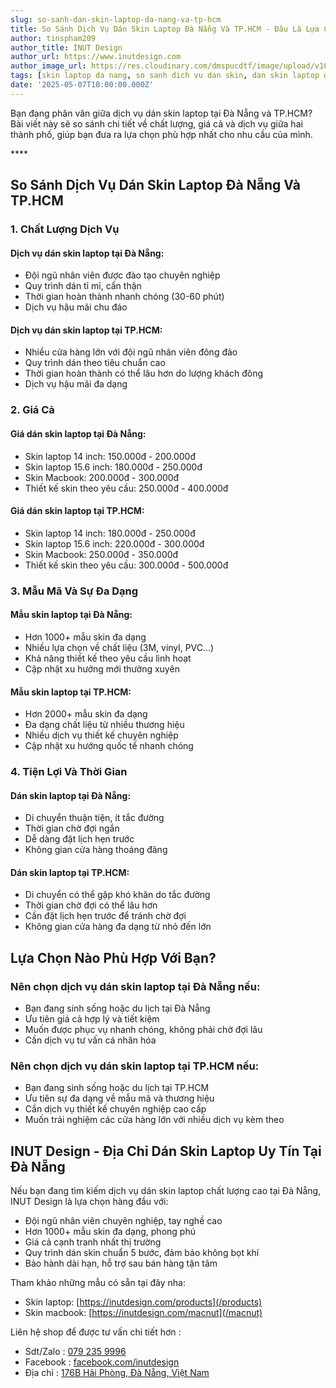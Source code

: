```yaml
---
slug: so-sanh-dan-skin-laptop-da-nang-va-tp-hcm
title: So Sánh Dịch Vụ Dán Skin Laptop Đà Nẵng Và TP.HCM - Đâu Là Lựa Chọn Tốt Nhất?
author: tinspham209
author_title: INUT Design
author_url: https://www.inutdesign.com
author_image_url: https://res.cloudinary.com/dmspucdtf/image/upload/v1663647671/inut/292635797_197003529328579_4330060878795101093_n_bjzhby.jpg
tags: [skin laptop da nang, so sanh dich vu dan skin, dan skin laptop da nang, skin laptop tp hcm]
date: '2025-05-07T10:00:00.000Z'
---
```


Bạn đang phân vân giữa dịch vụ dán skin laptop tại Đà Nẵng và TP.HCM? Bài viết này sẽ so sánh chi tiết về chất lượng, giá cả và dịch vụ giữa hai thành phố, giúp bạn đưa ra lựa chọn phù hợp nhất cho nhu cầu của mình.

<!-- truncate-->****

<!-- ## Table of contents -->

## So Sánh Dịch Vụ Dán Skin Laptop Đà Nẵng Và TP.HCM

### 1. Chất Lượng Dịch Vụ

#### Dịch vụ dán skin laptop tại Đà Nẵng:
- Đội ngũ nhân viên được đào tạo chuyên nghiệp
- Quy trình dán tỉ mỉ, cẩn thận
- Thời gian hoàn thành nhanh chóng (30-60 phút)
- Dịch vụ hậu mãi chu đáo

#### Dịch vụ dán skin laptop tại TP.HCM:
- Nhiều cửa hàng lớn với đội ngũ nhân viên đông đảo
- Quy trình dán theo tiêu chuẩn cao
- Thời gian hoàn thành có thể lâu hơn do lượng khách đông
- Dịch vụ hậu mãi đa dạng

### 2. Giá Cả

#### Giá dán skin laptop tại Đà Nẵng:
- Skin laptop 14 inch: 150.000đ - 200.000đ
- Skin laptop 15.6 inch: 180.000đ - 250.000đ
- Skin Macbook: 200.000đ - 300.000đ
- Thiết kế skin theo yêu cầu: 250.000đ - 400.000đ

#### Giá dán skin laptop tại TP.HCM:
- Skin laptop 14 inch: 180.000đ - 250.000đ
- Skin laptop 15.6 inch: 220.000đ - 300.000đ
- Skin Macbook: 250.000đ - 350.000đ
- Thiết kế skin theo yêu cầu: 300.000đ - 500.000đ

### 3. Mẫu Mã Và Sự Đa Dạng

#### Mẫu skin laptop tại Đà Nẵng:
- Hơn 1000+ mẫu skin đa dạng
- Nhiều lựa chọn về chất liệu (3M, vinyl, PVC...)
- Khả năng thiết kế theo yêu cầu linh hoạt
- Cập nhật xu hướng mới thường xuyên

#### Mẫu skin laptop tại TP.HCM:
- Hơn 2000+ mẫu skin đa dạng
- Đa dạng chất liệu từ nhiều thương hiệu
- Nhiều dịch vụ thiết kế chuyên nghiệp
- Cập nhật xu hướng quốc tế nhanh chóng

### 4. Tiện Lợi Và Thời Gian

#### Dán skin laptop tại Đà Nẵng:
- Di chuyển thuận tiện, ít tắc đường
- Thời gian chờ đợi ngắn
- Dễ dàng đặt lịch hẹn trước
- Không gian cửa hàng thoáng đãng

#### Dán skin laptop tại TP.HCM:
- Di chuyển có thể gặp khó khăn do tắc đường
- Thời gian chờ đợi có thể lâu hơn
- Cần đặt lịch hẹn trước để tránh chờ đợi
- Không gian cửa hàng đa dạng từ nhỏ đến lớn

## Lựa Chọn Nào Phù Hợp Với Bạn?

### Nên chọn dịch vụ dán skin laptop tại Đà Nẵng nếu:
- Bạn đang sinh sống hoặc du lịch tại Đà Nẵng
- Ưu tiên giá cả hợp lý và tiết kiệm
- Muốn được phục vụ nhanh chóng, không phải chờ đợi lâu
- Cần dịch vụ tư vấn cá nhân hóa

### Nên chọn dịch vụ dán skin laptop tại TP.HCM nếu:
- Bạn đang sinh sống hoặc du lịch tại TP.HCM
- Ưu tiên sự đa dạng về mẫu mã và thương hiệu
- Cần dịch vụ thiết kế chuyên nghiệp cao cấp
- Muốn trải nghiệm các cửa hàng lớn với nhiều dịch vụ kèm theo

## INUT Design - Địa Chỉ Dán Skin Laptop Uy Tín Tại Đà Nẵng

Nếu bạn đang tìm kiếm dịch vụ dán skin laptop chất lượng cao tại Đà Nẵng, INUT Design là lựa chọn hàng đầu với:
- Đội ngũ nhân viên chuyên nghiệp, tay nghề cao
- Hơn 1000+ mẫu skin đa dạng, phong phú
- Giá cả cạnh tranh nhất thị trường
- Quy trình dán skin chuẩn 5 bước, đảm bảo không bọt khí
- Bảo hành dài hạn, hỗ trợ sau bán hàng tận tâm

Tham khảo những mẫu có sẵn tại đây nha:
- Skin laptop: [https://inutdesign.com/products](/products)
- Skin macbook: [https://inutdesign.com/macnut](/macnut)

Liên hệ shop để được tư vấn chi tiết hơn :
- Sdt/Zalo : [079 235 9996](tel:0792359996)
- Facebook : [facebook.com/inutdesign](https://www.facebook.com/inutdesign)
- Địa chỉ : [176B Hải Phòng, Đà Nẵng, Việt Nam](https://maps.app.goo.gl/SRm8YB4fy8VfWmb39)